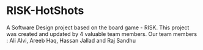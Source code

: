 # RISK-HotShots
A Software Design project based on the board game - RISK. This project was created and updated by 4 valuable team members. Our team members :  Ali Alvi, Areeb Haq, Hassan Jallad and Raj Sandhu

